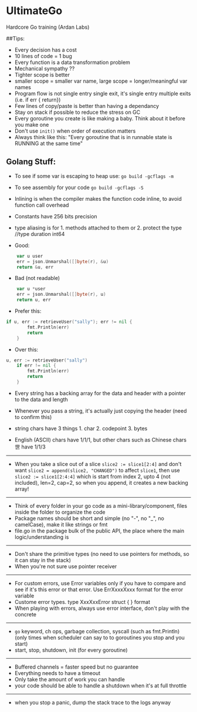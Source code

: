 # UltimateGo
Hardcore Go training (Ardan Labs)

##Tips:

- Every decision has a cost 
- 10 lines of code = 1 bug
- Every function is a data transformation problem 
- Mechanical sympathy ??
- Tighter scope is better
- smaller scope = smaller var name, large scope = longer/meaningful var names
- Program flow is not single entry single exit, it's single entry multiple exits (i.e. if err { return})
- Few lines of copy/paste is better than having a dependancy
- Stay on stack if possible to reduce the stress on GC
- Every goroutine you create is like making a baby. Think about it before you make one
- Don't use `init()` when order of execution matters
- Always think like this: "Every goroutine that is in runnable state is RUNNING at the same time"

## Golang Stuff:

- To see if some var is escaping to heap use: `go build -gcflags -m`
- To see assembly for your code `go build -gcflags -S`
- Inlining is when the compiler makes the function code inline, to avoid function call overhead
- Constants have 256 bits precision 
- type aliasing is for 1. methods attached to them or 2. protect the type //type duration int64

- Good:
```go
    var u user
	err = json.Unmarshal([]byte(r), &u)
	return &u, err
```
- Bad (not readable)
```go
    var u *user
	err = json.Unmarshal([]byte(r), u)
	return u, err
```

- Prefer this:
```go
if u, err := retrieveUser("sally"); err != nil {
		fmt.Println(err)
		return
	}
```
- Over this:
```go
u, err := retrieveUser("sally")
	if err != nil {
		fmt.Println(err)
		return
	}
```

- Every string has a backing array for the data and header with a pointer to the data and length
- Whenever you pass a string, it's actually just copying the header (need to confirm this)

- string chars have 3 things 1. char 2. codepoint 3. bytes
- English (ASCII) chars have 1/1/1, but other chars such as Chinese chars 世 have 1/1/3 


-------------
- When you take a slice out of a slice `slice2 := slice1[2:4]` and don't want `slice2 = append(slice2, "CHANGED")` to affect `slice1`, then use `slice2 := slice1[2:4:4]` which is start from index 2, upto 4 (not included), len=2, cap=2, so when you append, it creates a new backing array! 


-------------
- Think of every folder in your go code as a mini-library/component, files inside the folder to organize the code
- Package names should be short and simple (no "-", no "_", no camelCase), make it like strings or fmt
- file.go in the package bulk of the public API, the place where the main logic/understanding is


-------------
- Don't share the primitive types (no need to use pointers for methods, so it can stay in the stack)
- When you're not sure use pointer receiver


-------------
- For custom errors, use Error variables only if you have to compare and see if it's this error or that error. Use ErrXxxxXxxx format for the error variable 
- Custome error types. type XxxXxxError struct { } format
- When playing with errors, always use error interface, don't play with the concrete 


-------------
- `go` keyword, ch ops, garbage collection, syscall (such as fmt.Println) (only times when scheduler can say to to goroutines you stop and you start)
- start, stop, shutdown, init (for every goroutine)


-------------
- Buffered channels = faster speed but no guarantee 
- Everything needs to have a timeout 
- Only take the amount of work you can handle 
- your code should be able to handle a shutdown when it's at full throttle 


-------------
- when you stop a panic, dump the stack trace to the logs anyway 